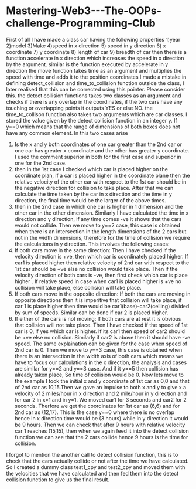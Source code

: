 # Mastering-Web3---The-OOPs-challenge-Programming-Club
First of all I have made a class car having the following properties
1)year
2)model
3)Make
4)speed in x direction
5) speed in y direction
6) x coordinate
7) y coordinate
8) length of car
9) breadth of car
then there is a function accelerate in x direction which increases the speed in x direction by the argument.
similar is the function executed by accelerate in y direction
the move function takes time as an argument and multiplies the speed with time and adds it to the position coordinates
I made a mistake in defining detect_collision and time_to_collision function outside the class, I later realised that this can be corrected using this pointer. Please consider this.
the detect collision functions takes two classes as an argument and checks if there is any overlap in the coordinates, if the two cars have any touching or overlapping points it outputs YES or else NO.
the time_to_collison function also takes two arguments which are car classes. I stored the value given by the detect collision function in an integer y.
If y==0 which means that the range of dimensions of both boxes does not have any common element. In this two cases arise
1) Is the x and y both coordinates of one car greater than the 2nd car or one car has greater x coordinate and the other has greater y coordinate. I used the comment superior in both for the first case and superior in one for the 2nd case.
2) then in the 1st case I checked which car is placed higher on the coordinate plan, if a car is placed higher in the coordinate plane then the relative velocity of the other car with respect to the 1st car should be in the negative direction for collision to take place. After that we can calculate the time taken by the car in x direction and the time in y direction, the final time would be the larger of the above times. 
3) then in the 2nd case in which one car is higher in 1 dimension and the other car in the other dimension. Similarly I have calculated the time in x direction and y direction, if any time comes -ve it shows that the cars would not collide. 
Then we move to y==2 case, this case is obtained when there is an intersection in the length dimensions of the 2 cars but not in the width dimensions, therefore for the time of collision we require the calculations in y direction. This involves the following cases:
1) If both cars move in the same direction: Then I have checked if the velocity direction is +ve, then which car is coordinately placed higher. If car1 is placed higher then relative velocity of 2nd car with respect to the 1st car should be +ve else no collision would take place. Then if the velocity direction of both cars is -ve, then first check which car is place higher . If relative speed in case when car1 is placed higher is +ve no collision will take place, else collision will take place.
2) If both cars move in the opposite direction: If both the cars are moving in opposite directions then it is imperitive that collision will take place, if car 1 is place higher then time would be car1(base)-car2(ceiling) divided by sum of speeds. Similar can be done if car 2 is placed higher.
3) If either of the cars is not moving: If both cars are at rest it is obvious that collision will not take place. Then I have checked if the speed of 1st car is 0, if yes which car is higher. If its car1 then speed of car2 should be +ve else no collision. Similarly if car2 is above then it should have -ve speed. The same explaination can be given for the case when speed of 2nd car is 0.
Then we move to y==3 case, this case is obtained when there is an intersection in the width axis of both cars which means we have to focus our calculations in the x direction, the analysis and cases are similar for y==2 and y==3 case.
And if it y==5 then collision has already taken place, So time of collision would be 0.
Now lets move to the example I took the initial x and y coordinate of 1st car as 0,0 and that of 2nd car as 10,15.Then we gave an impulse to both x and y to give x a velocity of 2 miles/hour in x direction and 2 mile/hour in y direction and for car 2 in x=1 and in y=1. We moved car1 for 3 seconds and car2 for 2 seconds. Therfore we get the coordinates for 1st car as (6,6) and for 2nd car as (12,17). This is the case y==0 where there is no overlap hence in x direction time would be (3 hours) while in y direction it would be 9 hours. Then we can check that after 9 hours with relative velocity car 1 reaches (15,15), then when we again feed it into the detect collision function we can see that the 2 cars collide hence 9 hours is the time for collision.




I forgot to mention the another call to detect collision function, this is to check that the cars actually collide or not after the time we have calculated. So I created a dummy class test1_cpy and test2_cpy and moved them with the velocities that we have calculated and then fed them into the detect collision function to give us the final result.
